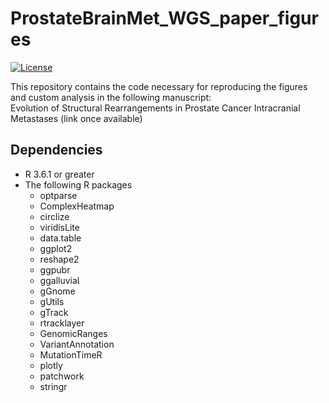 # ProstateBrainMet_WGS_paper_figures
[![License](https://img.shields.io/badge/License-BSD_3--Clause-blue.svg)](https://opensource.org/licenses/BSD-3-Clause)

This repository contains the code necessary for reproducing the figures and custom analysis in the following manuscript:  
Evolution of Structural Rearrangements in Prostate Cancer Intracranial Metastases (link once available)

## Dependencies
* R 3.6.1 or greater
* The following R packages 
    * optparse
    * ComplexHeatmap
    * circlize
    * viridisLite
    * data.table
    * ggplot2
    * reshape2
    * ggpubr
    * ggalluvial
    * gGnome
    * gUtils
    * gTrack
    * rtracklayer
    * GenomicRanges
    * VariantAnnotation
    * MutationTimeR
    * plotly
    * patchwork
    * stringr
